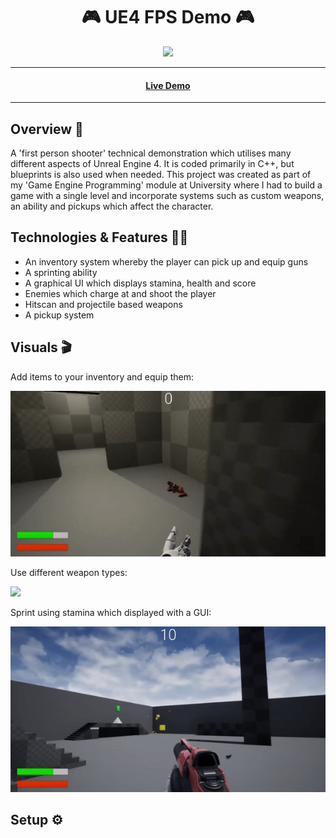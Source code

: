 <h1 align="center">🎮 UE4 FPS Demo 🎮</h1> 

<p align="center">
  <img src="https://img.shields.io/badge/Made%20by-Ethan%20Greaves-green" >
</p>

<hr>
<h4 align="center"><a  href="https://intense-depths-50398.herokuapp.com/">Live Demo</a></h4>
<hr>

## Overview 📖
A 'first person shooter' technical demonstration which utilises many different aspects of Unreal Engine 4. It is coded primarily in C++, but blueprints is also used when needed. This project was created as part of my 'Game Engine Programming' module at University where I had to build a game with a single level and incorporate systems such as custom weapons, an ability and pickups which affect the character.

## Technologies & Features 👨‍💻
* An inventory system whereby the player can pick up and equip guns
* A sprinting ability
* A graphical UI which displays stamina, health and score
* Enemies which charge at and shoot the player
* Hitscan and projectile based weapons
* A pickup system

## Visuals 🎬
<p>Add items to your inventory and equip them:</p>
<img src="./Gifs/UE4FPSInventory.gif" width="auto" />

<p>Use different weapon types:</p>
<img src="./Gifs/UE4FPSWeaponTypes.gif" width="auto" />

<p>Sprint using stamina which displayed with a GUI:</p>
<img src="./Gifs/UE4FPSSprinting.gif" width="auto" />


## Setup ⚙️

